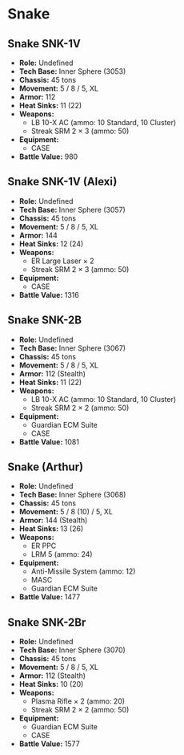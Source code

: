 # Snake
## Snake SNK-1V
- **Role:** Undefined
- **Tech Base:** Inner Sphere (3053)
- **Chassis:** 45 tons
- **Movement:** 5 / 8 / 5, XL
- **Armor:** 112
- **Heat Sinks:** 11 (22)
- **Weapons:**
  - LB 10-X AC (ammo: 10 Standard, 10 Cluster)
  - Streak SRM 2 × 3 (ammo: 50)
- **Equipment:**
  - CASE
- **Battle Value:** 980

## Snake SNK-1V (Alexi)
- **Role:** Undefined
- **Tech Base:** Inner Sphere (3057)
- **Chassis:** 45 tons
- **Movement:** 5 / 8 / 5, XL
- **Armor:** 144
- **Heat Sinks:** 12 (24)
- **Weapons:**
  - ER Large Laser × 2
  - Streak SRM 2 × 3 (ammo: 50)
- **Equipment:**
  - CASE
- **Battle Value:** 1316

## Snake SNK-2B
- **Role:** Undefined
- **Tech Base:** Inner Sphere (3067)
- **Chassis:** 45 tons
- **Movement:** 5 / 8 / 5, XL
- **Armor:** 112 (Stealth)
- **Heat Sinks:** 11 (22)
- **Weapons:**
  - LB 10-X AC (ammo: 10 Standard, 10 Cluster)
  - Streak SRM 2 × 2 (ammo: 50)
- **Equipment:**
  - Guardian ECM Suite
  - CASE
- **Battle Value:** 1081

## Snake (Arthur)
- **Role:** Undefined
- **Tech Base:** Inner Sphere (3068)
- **Chassis:** 45 tons
- **Movement:** 5 / 8 (10) / 5, XL
- **Armor:** 144 (Stealth)
- **Heat Sinks:** 13 (26)
- **Weapons:**
  - ER PPC
  - LRM 5 (ammo: 24)
- **Equipment:**
  - Anti-Missile System (ammo: 12)
  - MASC
  - Guardian ECM Suite
- **Battle Value:** 1477

## Snake SNK-2Br
- **Role:** Undefined
- **Tech Base:** Inner Sphere (3070)
- **Chassis:** 45 tons
- **Movement:** 5 / 8 / 5, XL
- **Armor:** 112 (Stealth)
- **Heat Sinks:** 10 (20)
- **Weapons:**
  - Plasma Rifle × 2 (ammo: 20)
  - Streak SRM 2 × 2 (ammo: 50)
- **Equipment:**
  - Guardian ECM Suite
  - CASE
- **Battle Value:** 1577

